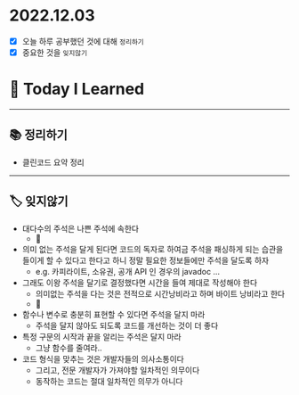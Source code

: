 # 2022.12.03

- [x]  오늘 하루 공부했던 것에 대해 `정리하기`
- [x]  중요한 것을 `잊지않기`

# 🚩 Today I Learned

---

## 📚 정리하기

- 클린코드 요약 정리

---

## 🏷 잊지않기

- 대다수의 주석은 나쁜 주석에 속한다
    - 🥲
- 의미 없는 주석을 달게 된다면 코드의 독자로 하여금 주석을 패싱하게 되는 습관을 들이게 할 수 있다고 한다고 하니 정말 필요한 정보들에만 주석을 달도록 하자
    - e.g. 카피라이트, 소유권, 공개 API 인 경우의 javadoc …
- 그래도 이왕 주석을 달기로 결정했다면 시간을 들여 제대로 작성해야 한다
    - 의미없는 주석을 다는 것은 전적으로 시간낭비라고 하며 바이트 낭비라고 한다
    - 🥲
- 함수나 변수로 충분히 표현할 수 있다면 주석을 달지 마라
    - 주석을 달지 않아도 되도록 코드를 개선하는 것이 더 좋다
- 특정 구문의 시작과 끝을 알리는 주석은 달지 마라
    - 그냥 함수를 줄여라..
- 코드 형식을 맞추는 것은 개발자들의 의사소통이다
    - 그리고, 전문 개발자가 가져야할 일차적인 의무이다
    - 동작하는 코드는 절대 일차적인 의무가 아니다